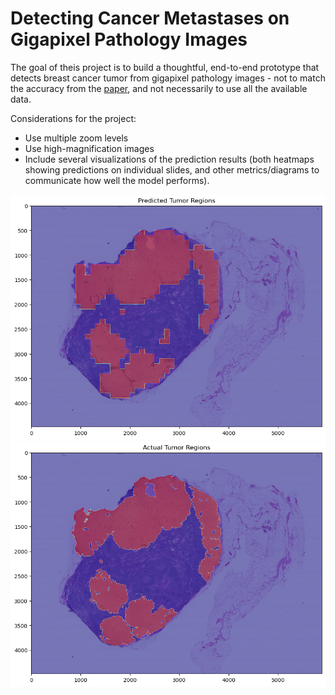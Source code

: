 # Detecting Cancer Metastases on Gigapixel Pathology Images
The goal of theis project is to build a thoughtful, end-to-end prototype that detects breast cancer tumor from gigapixel pathology images - not to match the accuracy from the [paper](https://arxiv.org/abs/1704.02442), and not necessarily to use all the available data.

Considerations for the project:
- Use multiple zoom levels
- Use high-magnification images
- Include several visualizations of the prediction results (both heatmaps showing predictions on individual slides, and other metrics/diagrams to communicate how well the model performs).

<img src="./cancer_metastases_prediction.png" alt="Cancer metastases prediction" />

<img src="./cancer_metastases.png" alt="Actual cancer metastases" />
